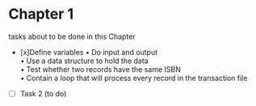 # Chapter 1 
tasks about to be done in this Chapter
- [x]Define variables  • Do input and output  
• Use a data structure to hold the data  
• Test whether two records have the same ISBN  
• Contain a loop that will process every record in the transaction file  











- [ ] Task 2 (to do)
